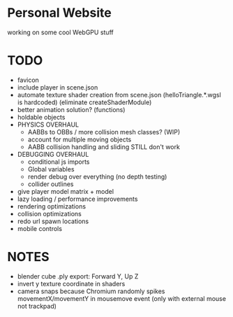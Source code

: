 # Personal Website

working on some cool WebGPU stuff

# TODO
- favicon
- include player in scene.json
- automate texture shader creation from scene.json (helloTriangle.\*.wgsl is hardcoded) (eliminate createShaderModule)
- better animation solution? (functions)
- holdable objects
- PHYSICS OVERHAUL
    - AABBs to OBBs / more collision mesh classes? (WIP)
    - account for multiple moving objects
    - AABB collision handling and sliding STILL don't work
- DEBUGGING OVERHAUL
    - conditional js imports
    - Global variables
    - render debug over everything (no depth testing)
    - collider outlines
- give player model matrix + model
- lazy loading / performance improvements
- rendering optimizations
- collision optimizations
- redo url spawn locations
- mobile controls

# NOTES
- blender cube .ply export: Forward Y, Up Z
- invert y texture coordinate in shaders
- camera snaps because Chromium randomly spikes movementX/movementY in mousemove event (only with external mouse not trackpad)
